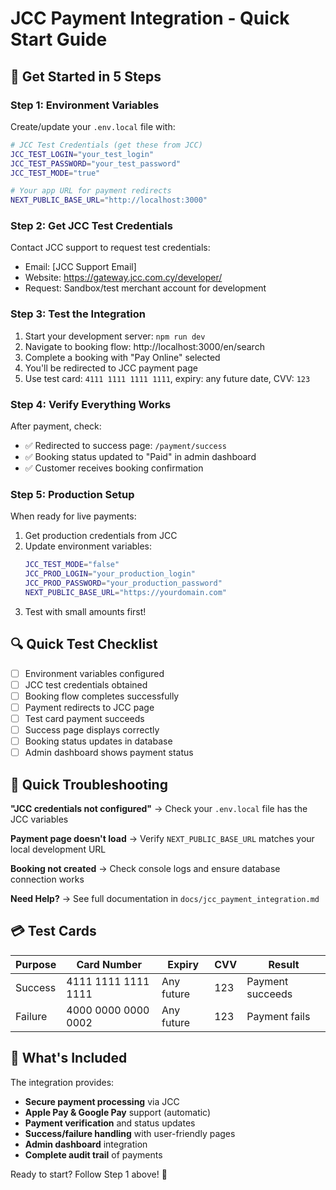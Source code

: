# JCC Payment Integration - Quick Start Guide

## 🚀 Get Started in 5 Steps

### Step 1: Environment Variables
Create/update your `.env.local` file with:

```bash
# JCC Test Credentials (get these from JCC)
JCC_TEST_LOGIN="your_test_login"
JCC_TEST_PASSWORD="your_test_password"
JCC_TEST_MODE="true"

# Your app URL for payment redirects
NEXT_PUBLIC_BASE_URL="http://localhost:3000"
```

### Step 2: Get JCC Test Credentials
Contact JCC support to request test credentials:
- Email: [JCC Support Email]
- Website: https://gateway.jcc.com.cy/developer/
- Request: Sandbox/test merchant account for development

### Step 3: Test the Integration
1. Start your development server: `npm run dev`
2. Navigate to booking flow: http://localhost:3000/en/search
3. Complete a booking with "Pay Online" selected
4. You'll be redirected to JCC payment page
5. Use test card: `4111 1111 1111 1111`, expiry: any future date, CVV: `123`

### Step 4: Verify Everything Works
After payment, check:
- ✅ Redirected to success page: `/payment/success`
- ✅ Booking status updated to "Paid" in admin dashboard
- ✅ Customer receives booking confirmation

### Step 5: Production Setup
When ready for live payments:
1. Get production credentials from JCC
2. Update environment variables:
   ```bash
   JCC_TEST_MODE="false"
   JCC_PROD_LOGIN="your_production_login"
   JCC_PROD_PASSWORD="your_production_password"
   NEXT_PUBLIC_BASE_URL="https://yourdomain.com"
   ```
3. Test with small amounts first!

## 🔍 Quick Test Checklist

- [ ] Environment variables configured
- [ ] JCC test credentials obtained
- [ ] Booking flow completes successfully
- [ ] Payment redirects to JCC page
- [ ] Test card payment succeeds
- [ ] Success page displays correctly
- [ ] Booking status updates in database
- [ ] Admin dashboard shows payment status

## 🛟 Quick Troubleshooting

**"JCC credentials not configured"**
→ Check your `.env.local` file has the JCC variables

**Payment page doesn't load**
→ Verify `NEXT_PUBLIC_BASE_URL` matches your local development URL

**Booking not created**
→ Check console logs and ensure database connection works

**Need Help?**
→ See full documentation in `docs/jcc_payment_integration.md`

## 💳 Test Cards

| Purpose | Card Number | Expiry | CVV | Result |
|---------|-------------|--------|-----|--------|
| Success | 4111 1111 1111 1111 | Any future | 123 | Payment succeeds |
| Failure | 4000 0000 0000 0002 | Any future | 123 | Payment fails |

## 🎯 What's Included

The integration provides:
- **Secure payment processing** via JCC
- **Apple Pay & Google Pay** support (automatic)
- **Payment verification** and status updates
- **Success/failure handling** with user-friendly pages
- **Admin dashboard** integration
- **Complete audit trail** of payments

Ready to start? Follow Step 1 above! 🚀 